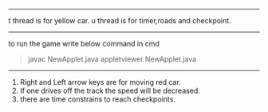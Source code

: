 <hr>

t thread is for yellow car.
u thread is for timer,roads and checkpoint.

<hr>

to run the game write below command in cmd
>javac NewApplet.java 
>appletviewer NewApplet.java

<hr>
<ol>
<li>Right and Left arrow keys are for moving red car. </li>
<li>If one drives off the track the speed will be decreased.</li>
<li>there are time constrains to reach checkpoints.</li>
</ol>